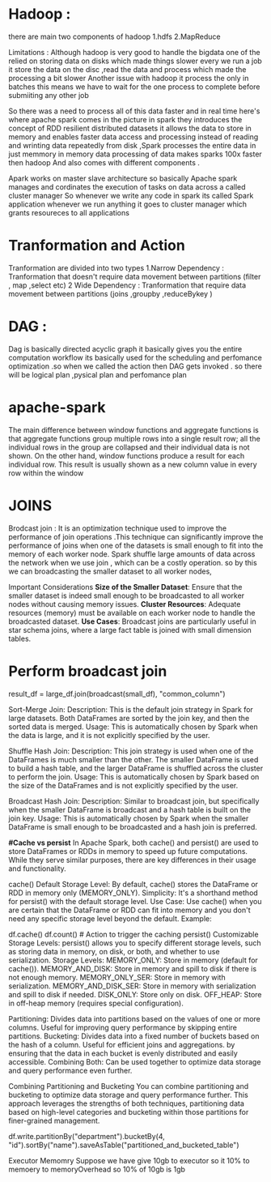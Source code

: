# Hadoop : 
there are main two components of hadoop
    1.hdfs 
	  2.MapReduce 

Limitations :
Although hadoop is very good to handle the bigdata 
one of the relied on storing data on disks which made things slower every we run  a job  it store the data on the disc ,read the data and process
which made the   processing  a bit slower 
Another issue with hadoop it process the only in batches this means we have to wait for the one process to complete before submiiting any other job 

So there was a need to process all of this data faster and in real time here's where apache spark comes in the picture 
in spark they introduces the concept of RDD resilient distributed datasets it allows the data to store in memory and enables faster data access and processing 
instead of reading and wrinting data repeatedly from  disk ,Spark processes the entire data in just memmory 
in memory data processing of data makes sparks 100x faster then hadoop 
And also comes with different components .

Apark works on master slave architecture so basically Apache spark manages and cordinates the execution of tasks on data across a called cluster manager
So whenever we write any code in spark its called Spark application whenever we run anything it goes to cluster manager which grants resoureces to all applications 


# Tranformation and Action 
   Tranformation are divided into two types
    1.Narrow Dependency : Tranformation that doesn't require data movement between partitions (filter , map ,select etc)
    2 Wide Dependency  :  Tranformation that  require data movement between partitions (joins ,groupby ,reduceBykey )

# DAG :
  Dag is basically directed acyclic graph it basically gives you the entire computation workflow its basically used for the 
  scheduling and perfomance optimization .so when we called the action then DAG gets invoked .
	so there will be logical plan ,pysical plan and perfomance plan 


# apache-spark

The main difference between window functions and aggregate functions is that aggregate functions group multiple rows into a single result row; all the 
individual rows in the group are collapsed and their individual data is not shown. On the other hand, window functions produce a result for each individual row. 
This result is usually shown as a new column value in every row within the window

# JOINS

Brodcast join  : It is an optimization technique used to improve the performance of join operations .This technique can significantly improve the performance of joins when one of the datasets is small enough to fit into the memory of each worker node.
                 Spark shuffle large amounts of data across the network when we use join , which can be a costly operation. so by this we can broadcasting the smaller dataset to all worker nodes,

Important Considerations
**Size of the Smaller Dataset**: Ensure that the smaller dataset is indeed small enough to be broadcasted to all worker nodes without causing memory issues.
**Cluster Resources**: Adequate resources (memory) must be available on each worker node to handle the broadcasted dataset.
**Use Cases**: Broadcast joins are particularly useful in star schema joins, where a large fact table is joined with small dimension tables.

# Perform broadcast join
result_df = large_df.join(broadcast(small_df), "common_column")

Sort-Merge Join:
Description: This is the default join strategy in Spark for large datasets. Both DataFrames are sorted by the join key, and then the sorted data is merged.
Usage: This is automatically chosen by Spark when the data is large, and it is not explicitly specified by the user.

Shuffle Hash Join:
Description: This join strategy is used when one of the DataFrames is much smaller than the other. The smaller DataFrame is used to build a hash table, and the larger DataFrame is shuffled across the cluster to perform the join.
Usage: This is automatically chosen by Spark based on the size of the DataFrames and is not explicitly specified by the user.

Broadcast Hash Join:
Description: Similar to broadcast join, but specifically when the smaller DataFrame is broadcast and a hash table is built on the join key.
Usage: This is automatically chosen by Spark when the smaller DataFrame is small enough to be broadcasted and a hash join is preferred.

**#Cache vs persist**
In Apache Spark, both cache() and persist() are used to store DataFrames or RDDs in memory to speed up future computations. While they serve similar purposes, there are key differences in their usage and functionality.

cache()
Default Storage Level: By default, cache() stores the DataFrame or RDD in memory only (MEMORY_ONLY).
Simplicity: It's a shorthand method for persist() with the default storage level.
Use Case: Use cache() when you are certain that the DataFrame or RDD can fit into memory and you don't need any specific storage level beyond the default.
Example:

df.cache()
df.count()  # Action to trigger the caching
persist()
Customizable Storage Levels: persist() allows you to specify different storage levels, such as storing data in memory, on disk, or both, and whether to use serialization.
Storage Levels:
MEMORY_ONLY: Store in memory (default for cache()).
MEMORY_AND_DISK: Store in memory and spill to disk if there is not enough memory.
MEMORY_ONLY_SER: Store in memory with serialization.
MEMORY_AND_DISK_SER: Store in memory with serialization and spill to disk if needed.
DISK_ONLY: Store only on disk.
OFF_HEAP: Store in off-heap memory (requires special configuration).


Partitioning: Divides data into partitions based on the values of one or more columns. Useful for improving query performance by skipping entire partitions.
Bucketing: Divides data into a fixed number of buckets based on the hash of a column. Useful for efficient joins and aggregations. by ensuring that the data in each bucket is evenly distributed and easily accessible.
Combining Both: Can be used together to optimize data storage and query performance even further.

Combining Partitioning and Bucketing
You can combine partitioning and bucketing to optimize data storage and query performance further. This approach leverages the strengths of both techniques, partitioning data based on high-level categories and bucketing within those partitions for finer-grained management.

df.write.partitionBy("department").bucketBy(4, "id").sortBy("name").saveAsTable("partitioned_and_bucketed_table")

Executor Memomry 
  Suppose we have give 10gb to executor so it 10% to memoery to memoryOverhead 
   so 10% of 10gb is 1gb 
